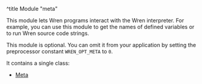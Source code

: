 ^title Module "meta"

This module lets Wren programs interact with the Wren interpreter. For example, you can use this module to get the names of defined variables or to run Wren source code strings.

This module is optional. You can omit it from your application by setting the
preprocessor constant `WREN_OPT_META` to `0`.

It contains a single class:

* [Meta](meta.html)
